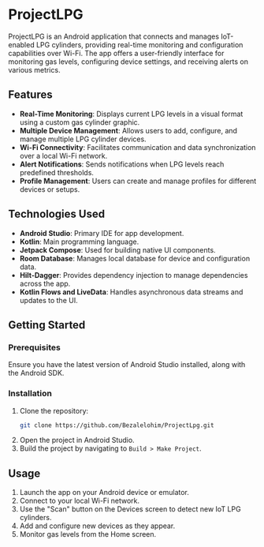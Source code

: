 
# ProjectLPG

ProjectLPG is an Android application that connects and manages IoT-enabled LPG cylinders, providing real-time monitoring and configuration capabilities over Wi-Fi. The app offers a user-friendly interface for monitoring gas levels, configuring device settings, and receiving alerts on various metrics.

## Features

- **Real-Time Monitoring**: Displays current LPG levels in a visual format using a custom gas cylinder graphic.
- **Multiple Device Management**: Allows users to add, configure, and manage multiple LPG cylinder devices.
- **Wi-Fi Connectivity**: Facilitates communication and data synchronization over a local Wi-Fi network.
- **Alert Notifications**: Sends notifications when LPG levels reach predefined thresholds.
- **Profile Management**: Users can create and manage profiles for different devices or setups.

## Technologies Used

- **Android Studio**: Primary IDE for app development.
- **Kotlin**: Main programming language.
- **Jetpack Compose**: Used for building native UI components.
- **Room Database**: Manages local database for device and configuration data.
- **Hilt-Dagger**: Provides dependency injection to manage dependencies across the app.
- **Kotlin Flows and LiveData**: Handles asynchronous data streams and updates to the UI.

## Getting Started

### Prerequisites

Ensure you have the latest version of Android Studio installed, along with the Android SDK.

### Installation

1. Clone the repository:
   ```bash
   git clone https://github.com/Bezalelohim/ProjectLpg.git
   ```
2. Open the project in Android Studio.
3. Build the project by navigating to `Build > Make Project`.

## Usage

1. Launch the app on your Android device or emulator.
2. Connect to your local Wi-Fi network.
3. Use the "Scan" button on the Devices screen to detect new IoT LPG cylinders.
4. Add and configure new devices as they appear.
5. Monitor gas levels from the Home screen.

